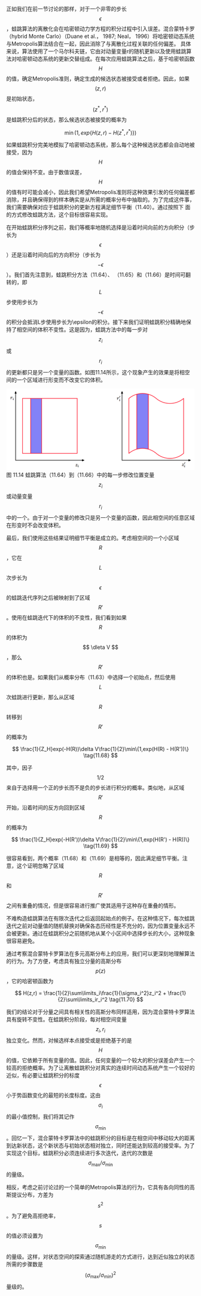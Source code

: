 正如我们在前一节讨论的那样，对于一个非零的步长$$ \epsilon $$，蛙跳算法的离散化会在哈密顿动力学方程的积分过程中引入误差。混合蒙特卡罗（hybrid Monte Carlo）（Duane et al.， 1987; Neal， 1996）将哈密顿动态系统与Metropolis算法结合在一起，因此消除了与离散化过程关联的任何偏差。
具体来说，算法使用了一个马尔科夫链，它由对动量变量r的随机更新以及使用蛙跳算法对哈密顿动态系统的更新交替组成。在每次应用蛙跳算法之后，基于哈密顿函数$$ H $$的值，确定Metropolis准则，确定生成的候选状态被接受或者拒绝。因此，如果$$ (z, r) $$是初始状态，$$ (z^*, r^*) $$是蛙跳积分后的状态，那么候选状态被接受的概率为    

$$
\min(1,exp\{H(z,r) - H(z^*,r^*)\}) \tag{11.67}
$$

如果蛙跳积分完美地模拟了哈密顿动态系统，那么每个这种候选状态都会自动地被接受，因为$$ H $$的值会保持不变。由于数值误差，$$ H $$的值有时可能会减小，因此我们希望Metropolis准则将这种效果引发的任何偏差都消除，并且确保得到的样本确实是从所需的概率分布中抽取的。为了完成这件事，我们需要确保对应于蛙跳积分的更新方程满足细节平衡（11.40）。通过按照下 面的方式修改蛙跳方法，这个目标很容易实现。    

在开始蛙跳积分序列之前，我们等概率地随机选择是沿着时间向前的方向积分（步长为$$ \epsilon $$）还是沿着时间向后的方向积分（步长为$$ −\epsilon $$）。我们首先注意到，蛙跳积分方法（11.64）、 （11.65）和（11.66）是时间可翻转的，即$$ L $$步使用步长为$$ −\epsilon $$的积分会抵消L步使用步长为\epsilon的积分。接下来我们证明蛙跳积分精确地保持了相空间的体积不变性。这是因为，蛙跳方法中的每一步对$$ z_i $$或$$ r_i $$的更新都只是另一个变量的函数。如图11.14所示，这个现象产生的效果是将相空间的一个区域进行形变而不改变它的体积。    

![图 11-14](images/11_14.png)      
图 11.14 蛙跳算法（11.64）到（11.66）中的每一步修改位置变量$$ z_i $$或动量变量$$ r_i $$中的一个。由于对一个变量的修改只是另一个变量的函数，因此相空间的任意区域在形变时不会改变体积。

最后，我们使用这些结果证明细节平衡是成立的。考虑相空间的一个小区域$$ R $$，它在$$ L $$次步长为$$ \epsilon $$的蛙跳迭代序列之后被映射到了区域$$ R' $$。使用在蛙跳迭代下的体积的不变性，我们看到如果$$ R $$的体积为$$ \dleta V $$，那么$$ R' $$的体积也是。如果我们从概率分布（11.63）中选择一个初始点，然后使用$$ L $$次蛙跳进行更新，那么从区域$$ R $$转移到$$ R' $$的概率为    

$$
\frac{1}{Z_H}exp(-H(R))\delta V\frac{1}{2}\min\{1,exp(H(R) - H(R'))\} \tag{11.68}
$$

其中，因子$$ 1 / 2 $$来自于选择用一个正的步长而不是负的步长进行积分的概率。类似地，从区域$$ R' $$开始，沿着时间的反方向回到区域$$ R $$的概率为    

$$
\frac{1}{Z_H}exp(-H(R'))\delta V\frac{1}{2}\min\{1,exp(H(R') - H(R))\} \tag{11.69}
$$    

很容易看到，两个概率（11.68）和（11.69）是相等的，因此满足细节平衡。注意，这个证明忽略了区域$$ R $$和$$ R' $$之间有重叠的情况，但是很容易进行推广使其适用于这种存在重叠的情形。    

不难构造蛙跳算法在有限次迭代之后返回起始点的例子。在这种情况下，每次蛙跳迭代之前对动量值的随机替换对确保各态历经性是不充分的，因为位置变量永远不会被更新。通过在蛙跳积分之前随机地从某个小区间中选择步长的大小，这种现象很容易避免。    

通过考察混合蒙特卡罗算法在多元高斯分布上的应用，我们可以更深刻地理解算法的行为。为了方便，考虑具有独立分量的高斯分布$$ p(z) $$，它的哈密顿函数为    

$$
H(z,r) = \frac{1}{2}\sum\limits_i\frac{1}{\sigma_i^2}z_i^2 + \frac{1}{2}\sum\limits_ir_i^2 \tag{11.70}
$$

我们的结论对于分量之间具有相关性的高斯分布同样适用，因为混合蒙特卡罗算法具有旋转不变性。在蛙跳积分阶段，每对相空间变量$$ z_i, r_i $$独立变化。然而，对候选样本点接受或是拒绝基于的是$$ H $$的值，它依赖于所有变量的值。因此，任何变量的一个较大的积分误差会产生一个较高的拒绝概率。为了让离散蛙跳积分对真实的连续时间动态系统产生一个较好的近似，有必要让蛙跳积分的标度$$ \epsilon $$小于势函数变化的最短的长度标度。这由$$ \sigma_i
$$的最小值控制，我们将其记作$$ \sigma_\min $$。回忆一下，混合蒙特卡罗算法中的蛙跳积分的目标是在相空间中移动较大的距离到达新状态，这个新状态与初始状态相对独立，同时还能达到较高的接受率。为了实现这个目标，蛙跳积分必须连续进行多次迭代，迭代的次数是$$ \sigma_\max / \sigma_\min $$的量级。    

相反，考虑之前讨论过的一个简单的Metropolis算法的行为，它具有各向同性的高斯提议分布，方差为$$ s^2 $$。为了避免高拒绝率，$$ s $$的值必须设置为$$ \sigma_\min $$的量级。这样，对状态空间的探索通过随机游走的方式进行，达到近似独立的状态所需的步骤数是$$ (\sigma_\max / \sigma_\min)^2 $$量级的。
